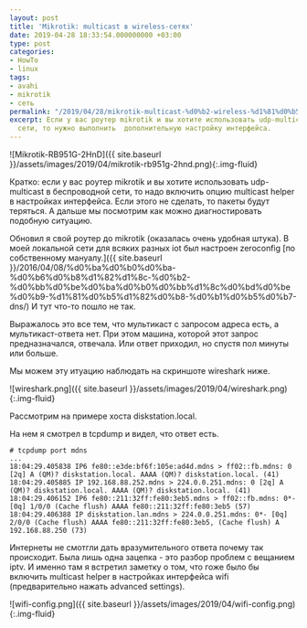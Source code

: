```yaml
---
layout: post
title: 'Mikrotik: multicast в wireless-сетях'
date: 2019-04-28 18:33:54.000000000 +03:00
type: post
categories:
- HowTo
- linux
tags:
- avahi
- mikrotik
- сеть
permalink: "/2019/04/28/mikrotik-multicast-%d0%b2-wireless-%d1%81%d0%b5%d1%82%d1%8f%d1%85/"
excerpt: Если у вас роутер mikrotik и вы хотите использовать udp-multicast в беспроводной
  сети, то нужно выполнить  дополнительную настройку интерфейса.
---
```

![Mikrotik-RB951G-2HnD]({{ site.baseurl }}/assets/images/2019/04/mikrotik-rb951g-2hnd.png){:.img-fluid}

Кратко: если у вас роутер mikrotik и вы хотите использовать udp-multicast в беспроводной сети, то надо включить опцию multicast helper в настройках интерфейса. Если этого не сделать, то пакеты будут теряться. А дальше мы посмотрим как можно диагностировать подобную ситуацию.

Обновил я свой роутер до mikrotik (оказалась очень удобная штука). В моей локальной сети для всяких разных iot был настроен zeroconfig [по собственному мануалу.]({{ site.baseurl }}/2016/04/08/%d0%ba%d0%b0%d0%ba-%d0%b6%d0%b8%d1%82%d1%8c-%d0%b2-%d0%bb%d0%be%d0%ba%d0%b0%d0%bb%d1%8c%d0%bd%d0%be%d0%b9-%d1%81%d0%b5%d1%82%d0%b8-%d0%b1%d0%b5%d0%b7-dns/) И тут что-то пошло не так.

Выражалось это все тем, что мультикаст с запросом адреса есть, а мультикаст-ответа нет. При этом машина, которой этот запрос предназначался, отвечала. Или ответ приходил, но спустя пол минуты или больше.

Мы можем эту итуацию наблюдать на скриншоте wireshark ниже.

![wireshark.png]({{ site.baseurl }}/assets/images/2019/04/wireshark.png){:.img-fluid}

Рассмотрим на примере хоста diskstation.local.

На нем я смотрел в tcpdump и видел, что ответ есть.

```shell
# tcpdump port mdns  
...  
18:04:29.405838 IP6 fe80::e3de:bf6f:105e:ad4d.mdns > ff02::fb.mdns: 0 [2q] A (QM)? diskstation.local. AAAA (QM)? diskstation.local. (41)  
18:04:29.405885 IP 192.168.88.252.mdns > 224.0.0.251.mdns: 0 [2q] A (QM)? diskstation.local. AAAA (QM)? diskstation.local. (41)  
18:04:29.406152 IP6 fe80::211:32ff:fe80:3eb5.mdns > ff02::fb.mdns: 0*- [0q] 1/0/0 (Cache flush) AAAA fe80::211:32ff:fe80:3eb5 (57)  
18:04:29.406388 IP diskstation.lan.mdns > 224.0.0.251.mdns: 0*- [0q] 2/0/0 (Cache flush) AAAA fe80::211:32ff:fe80:3eb5, (Cache flush) A 192.168.88.250 (73)
```

Интернеты не смотгли дать вразумительного ответа почему так происходит. Была лишь одна зацепка - это разбор проблем с вещанием iptv. И именно там я встретил заметку о том, что гоже было бы включить multicast helper в настройках интерфейса wifi (предварительно нажать advanced settings).

![wifi-config.png]({{ site.baseurl }}/assets/images/2019/04/wifi-config.png){:.img-fluid}

